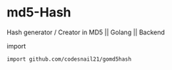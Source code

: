 # md5-Hash 
Hash generator / Creator in MD5 || Golang || Backend 


import 
``` 
import github.com/codesnail21/gomd5hash
```

